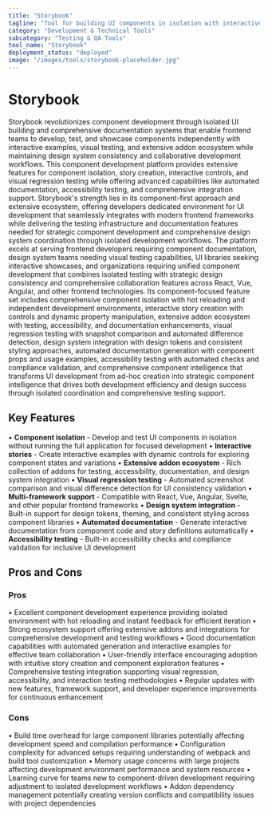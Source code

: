 ```yaml
---
title: "Storybook"
tagline: "Tool for building UI components in isolation with interactive documentation"
category: "Development & Technical Tools"
subcategory: "Testing & QA Tools"
tool_name: "Storybook"
deployment_status: "deployed"
image: "/images/tools/storybook-placeholder.jpg"
---
```


# Storybook

Storybook revolutionizes component development through isolated UI building and comprehensive documentation systems that enable frontend teams to develop, test, and showcase components independently with interactive examples, visual testing, and extensive addon ecosystem while maintaining design system consistency and collaborative development workflows. This component development platform provides extensive features for component isolation, story creation, interactive controls, and visual regression testing while offering advanced capabilities like automated documentation, accessibility testing, and comprehensive integration support. Storybook's strength lies in its component-first approach and extensive ecosystem, offering developers dedicated environment for UI development that seamlessly integrates with modern frontend frameworks while delivering the testing infrastructure and documentation features needed for strategic component development and comprehensive design system coordination through isolated development workflows. The platform excels at serving frontend developers requiring component documentation, design system teams needing visual testing capabilities, UI libraries seeking interactive showcases, and organizations requiring unified component development that combines isolated testing with strategic design consistency and comprehensive collaboration features across React, Vue, Angular, and other frontend technologies. Its component-focused feature set includes comprehensive component isolation with hot reloading and independent development environments, interactive story creation with controls and dynamic property manipulation, extensive addon ecosystem with testing, accessibility, and documentation enhancements, visual regression testing with snapshot comparison and automated difference detection, design system integration with design tokens and consistent styling approaches, automated documentation generation with component props and usage examples, accessibility testing with automated checks and compliance validation, and comprehensive component intelligence that transforms UI development from ad-hoc creation into strategic component intelligence that drives both development efficiency and design success through isolated coordination and comprehensive testing support.

## Key Features

• **Component isolation** - Develop and test UI components in isolation without running the full application for focused development
• **Interactive stories** - Create interactive examples with dynamic controls for exploring component states and variations
• **Extensive addon ecosystem** - Rich collection of addons for testing, accessibility, documentation, and design system integration
• **Visual regression testing** - Automated screenshot comparison and visual difference detection for UI consistency validation
• **Multi-framework support** - Compatible with React, Vue, Angular, Svelte, and other popular frontend frameworks
• **Design system integration** - Built-in support for design tokens, theming, and consistent styling across component libraries
• **Automated documentation** - Generate interactive documentation from component code and story definitions automatically
• **Accessibility testing** - Built-in accessibility checks and compliance validation for inclusive UI development

## Pros and Cons

### Pros
• Excellent component development experience providing isolated environment with hot reloading and instant feedback for efficient iteration
• Strong ecosystem support offering extensive addons and integrations for comprehensive development and testing workflows
• Good documentation capabilities with automated generation and interactive examples for effective team collaboration
• User-friendly interface encouraging adoption with intuitive story creation and component exploration features
• Comprehensive testing integration supporting visual regression, accessibility, and interaction testing methodologies
• Regular updates with new features, framework support, and developer experience improvements for continuous enhancement

### Cons
• Build time overhead for large component libraries potentially affecting development speed and compilation performance
• Configuration complexity for advanced setups requiring understanding of webpack and build tool customization
• Memory usage concerns with large projects affecting development environment performance and system resources
• Learning curve for teams new to component-driven development requiring adjustment to isolated development workflows
• Addon dependency management potentially creating version conflicts and compatibility issues with project dependencies